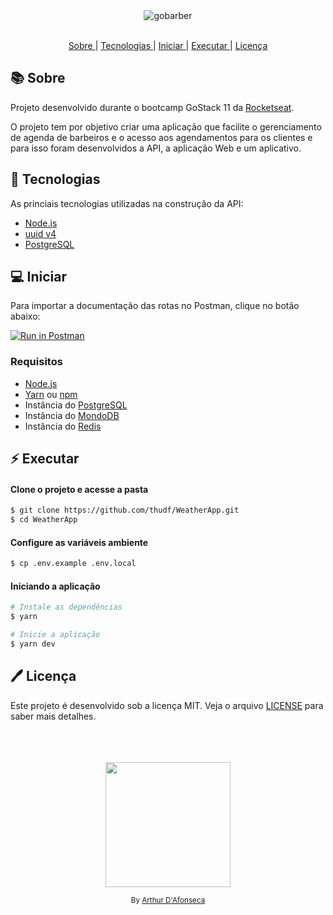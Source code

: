 <div align="center">
  <img alt="gobarber" src="[./assets/logo.png](https://github.com/thudf/arbif-api/assets/54460874/536dd845-4741-4169-878a-d3bb9cb85c9a)" width="auto" heigth="auto"/>
</div>

</br>

<div align="center">

  <p align="center" >
    <a href="#-sobre"> Sobre </a> |
    <a href="#-tecnologias"> Tecnologias </a> |
    <a href="#-iniciar"> Iniciar </a> |
    <a href="#-executar"> Executar </a> |
    <a href="#-licença"> Licença </a>
  </p>

</div>

## 📚 Sobre

Projeto desenvolvido durante o bootcamp GoStack 11 da [Rocketseat](https://github.com/Rocketseat).

O projeto tem por objetivo criar uma aplicação que facilite o gerenciamento de agenda de barbeiros e o acesso aos agendamentos para os clientes e para isso foram desenvolvidos a API, a aplicação Web  e um aplicativo.

## 🚀 Tecnologias

As princiais tecnologias utilizadas na construção da API:

- [Node.js](https://nodejs.org/en/)
- [uuid v4](https://github.com/thenativeweb/uuidv4/)
- [PostgreSQL](https://www.postgresql.org/)

## 💻 Iniciar

Para importar a documentação das rotas no Postman, clique no botão abaixo:

[![Run in Postman](https://run.pstmn.io/button.svg)](https://app.getpostman.com/run-collection/10025318-83870870-1392-4c84-b746-ee3473a19be2?action=collection%2Ffork&source=rip_markdown&collection-url=entityId%3D10025318-83870870-1392-4c84-b746-ee3473a19be2%26entityType%3Dcollection%26workspaceId%3Dc2caa706-33b6-4923-a730-6a702d3d04aa#?env%5BENV_ARBIF_LOCAL%5D=W3sia2V5IjoidXJsIiwidmFsdWUiOiJodHRwOi8vbG9jYWxob3N0OjUwMDAiLCJlbmFibGVkIjp0cnVlLCJ0eXBlIjoiZGVmYXVsdCIsInNlc3Npb25WYWx1ZSI6Imh0dHA6Ly9sb2NhbGhvc3Q6NTAwMCIsInNlc3Npb25JbmRleCI6MH1d)

### Requisitos

- [Node.js](https://nodejs.org/en/)
- [Yarn](https://classic.yarnpkg.com/) ou [npm](https://www.npmjs.com/)
- Instância do [PostgreSQL](https://www.postgresql.org/)
- Instância do [MondoDB](https://www.mongodb.com/)
- Instância do [Redis](https://redis.io/)

## :zap: Executar
#### Clone o projeto e acesse a pasta
```sh
$ git clone https://github.com/thudf/WeatherApp.git
$ cd WeatherApp
```
#### Configure as variáveis ambiente
```sh
$ cp .env.example .env.local
```
#### Iniciando a aplicação
```sh
# Instale as dependências
$ yarn

# Inicie a aplicação
$ yarn dev
```

## 🖊 Licença

Este projeto é desenvolvido sob a licença MIT. Veja o arquivo [LICENSE](LICENSE) para saber mais detalhes.

</br>
</br>
</br>

<div align="center">
  <img src="https://media.giphy.com/media/9IZjYtYKV1103Pnu56/giphy.gif" width="200px">
  <p><sup>By <a href="https://www.linkedin.com/in/arthur-d-afonseca-885757183/">Arthur D'Afonseca</a><sup></p>
</div>
